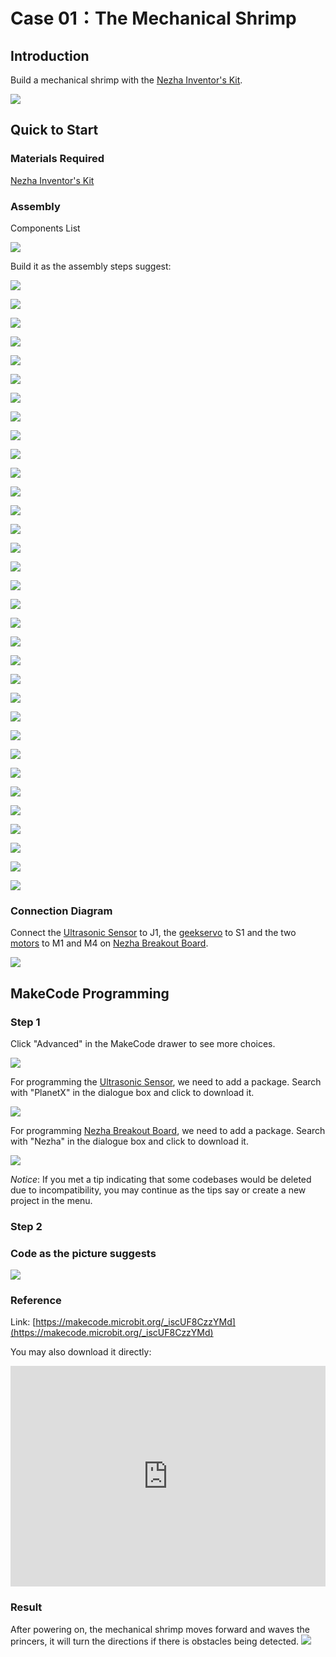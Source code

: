 # Case 01：The Mechanical Shrimp 

## Introduction
Build a mechanical shrimp with the [Nezha Inventor's Kit](https://www.elecfreaks.com/nezha-inventor-s-kit-for-micro-bit-without-micro-bit-board.html). 

![](./images/neza-inventor-s-kit-case-37-01.png)

## Quick to Start


### Materials Required

[Nezha Inventor's Kit](https://www.elecfreaks.com/nezha-inventor-s-kit-for-micro-bit-without-micro-bit-board.html)

### Assembly

Components List

![](./images/neza-inventor-s-kit-case-37-02.png)

Build it as the assembly steps suggest: 

![](./images/neza-inventor-s-kit-step-37-01.png)

![](./images/neza-inventor-s-kit-step-37-02.png)

![](./images/neza-inventor-s-kit-step-37-03.png)

![](./images/neza-inventor-s-kit-step-37-04.png)

![](./images/neza-inventor-s-kit-step-37-05.png)

![](./images/neza-inventor-s-kit-step-37-06.png)

![](./images/neza-inventor-s-kit-step-37-07.png)

![](./images/neza-inventor-s-kit-step-37-08.png)

![](./images/neza-inventor-s-kit-step-37-09.png)

![](./images/neza-inventor-s-kit-step-37-10.png)

![](./images/neza-inventor-s-kit-step-37-11.png)

![](./images/neza-inventor-s-kit-step-37-12.png)

![](./images/neza-inventor-s-kit-step-37-13.png)

![](./images/neza-inventor-s-kit-step-37-14.png)

![](./images/neza-inventor-s-kit-step-37-15.png)

![](./images/neza-inventor-s-kit-step-37-16.png)

![](./images/neza-inventor-s-kit-step-37-17.png)

![](./images/neza-inventor-s-kit-step-37-18.png)

![](./images/neza-inventor-s-kit-step-37-19.png)

![](./images/neza-inventor-s-kit-step-37-20.png)

![](./images/neza-inventor-s-kit-step-37-21.png)

![](./images/neza-inventor-s-kit-step-37-22.png)

![](./images/neza-inventor-s-kit-step-37-23.png)

![](./images/neza-inventor-s-kit-step-37-24.png)

![](./images/neza-inventor-s-kit-step-37-25.png)

![](./images/neza-inventor-s-kit-step-37-26.png)

![](./images/neza-inventor-s-kit-step-37-27.png)

![](./images/neza-inventor-s-kit-step-37-28.png)

![](./images/neza-inventor-s-kit-step-37-29.png)

![](./images/neza-inventor-s-kit-step-37-30.png)

![](./images/neza-inventor-s-kit-step-37-31.png)

![](./images/neza-inventor-s-kit-step-37-32.png)

![](./images/neza-inventor-s-kit-step-37-33.png)

### Connection Diagram

Connect the [Ultrasonic Sensor](https://www.elecfreaks.com/planetx-ultrasonic.html) to J1, the [geekservo](https://www.elecfreaks.com/geekservo-2kg-360-degrees-compatible-with-lego.html) to S1 and the two [motors](https://www.elecfreaks.com/geekservo-motor-2kg-compatible-with-lego.html) to M1 and M4 on [Nezha Breakout Board](https://www.elecfreaks.com/nezha-breakout-board.html).

![](./images/neza-inventor-s-kit-case-37-03.png)


## MakeCode Programming



### Step 1
Click "Advanced" in the MakeCode drawer to see more choices.

![](./images/neza-inventor-s-kit-case-37-04.png)

For programming the [Ultrasonic Sensor](https://www.elecfreaks.com/planetx-ultrasonic.html), we need to add a package. Search with "PlanetX" in the dialogue box and click to download it. 

![](./images/neza-inventor-s-kit-case-37-05.png)

For programming [Nezha Breakout Board](https://www.elecfreaks.com/nezha-breakout-board.html), we need to add a package. Search with "Nezha" in the dialogue box and click to download it. 

![](./images/neza-inventor-s-kit-case-37-06.png)

*Notice*: If you met a tip indicating that some codebases would be deleted due to incompatibility, you may continue as the tips say or create a new project in the menu. 

### Step 2
### Code as the picture suggests

![](./images/neza-inventor-s-kit-case-37-07.png)


### Reference
Link: [https://makecode.microbit.org/_iscUF8CzzYMd](https://makecode.microbit.org/_iscUF8CzzYMd)

You may also download it directly: 

<div style="position:relative;height:0;padding-bottom:70%;overflow:hidden;"><iframe style="position:absolute;top:0;left:0;width:100%;height:100%;" src="https://makecode.microbit.org/#pub:_iscUF8CzzYMd" frameborder="0" sandbox="allow-popups allow-forms allow-scripts allow-same-origin"></iframe></div>  


### Result

After powering on, the mechanical shrimp moves forward and waves the princers, it will turn the directions if there is obstacles  being detected. 
![](./images/case_0101.gif)

